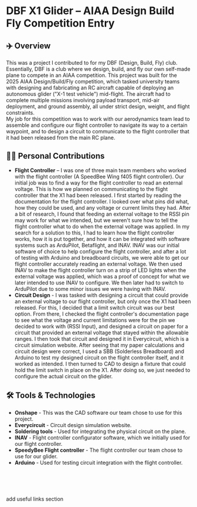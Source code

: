 # DBF X1 Glider – AIAA Design Build Fly Competition Entry

## ✈️ Overview
This was a project I contributed to for my DBF (Design, Build, Fly) club. Essentially, DBF is a club where we design, build, and fly our own self-made plane to compete in an AIAA competition. This project was built for the 2025 AIAA Design/Build/Fly competition, which tasked university teams with designing and fabricating an RC aircraft capable of deploying an autonomous glider ("X-1 test vehicle") mid-flight. The aircraft had to complete multiple missions involving payload transport, mid-air deployment, and ground assembly, all under strict design, weight, and flight constraints. <br />
My job for this competition was to work with our aerodynamics team lead to assemble and configure our flight controller to navigate its way to a certain waypoint, and to design a circuit to communicate to the flight controller that it had been released from the main RC plane.

## 👨‍💻 Personal Contributions
- **Flight Controller** – I was one of three main team members who worked with the flight controller (A SpeedBee Wing f405 flight controller). Our initial job was to find a way for the flight controller to read an external voltage. This is how we planned on communicating to the flight controller that the X1 had been released. I first started by reading the documentation for the flight controller. I looked over what pins did what, how they could be used, and any voltage or current limits they had. After a bit of research, I found that feeding an external voltage to the RSSI pin may work for what we intended, but we weren't sure how to tell the flight controller what to do when the external voltage was applied. In my search for a solution to this, I had to learn how the flight controller works, how it is put together, and how it can be integrated with software systems such as ArduPilot, Betaflight, and INAV. INAV was our initial software of choice to help configure the flight controller, and after a lot of testing with Arduino and breadboard circuits, we were able to get our flight controller accurately reading an external voltage. We then used INAV to make the flight controller turn on a strip of LED lights when the external voltage was applied, which was a proof of concept for what we later intended to use INAV to configure. We then later had to switch to ArduPilot due to some minor issues we were having with INAV.
- **Circuit Design** - I was tasked with designing a circuit that could provide an external voltage to our flight controller, but only once the X1 had been released. For this, I decided that a limit switch circuit was our best option. From there, I checked the flight controller's documentation page to see what the voltage and current limitations were for the pin we decided to work with (RSSI Input), and designed a circuit on paper for a circuit that provided an external voltage that stayed within the allowable ranges. I then took that circuit and designed it in Everycircuit, which is a circuit simulation website. After seeing that my paper calculations and circuit design were correct, I used a SBB (Solderless Breadboard) and Arduino to test my designed circuit on the flight controller itself, and it worked as intended. I then turned to CAD to design a fixture that could hold the limit switch in place on the X1. After doing so, we just needed to configure the actual circuit on the glider.

## 🛠 Tools & Technologies
- **Onshape** - This was the CAD software our team chose to use for this project.
- **Everycircuit** - Circuit design simulation website.
- **Soldering tools** - Used for integrating the physical circuit on the plane.
- **INAV** - Flight controller configurator software, which we initially used for our flight controller.
- **SpeedyBee Flight controller** - The flight controller our team chose to use for our glider.
- **Arduino** - Used for testing circuit integration with the flight controller.



<br />
<br />
<br />
<br />
add useful links section
